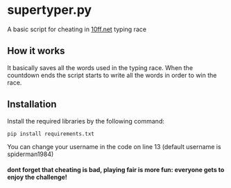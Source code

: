 # supertyper.py
A basic script for cheating in [10ff.net](https://10ff.net "10ff.net") typing race

## How it works
It basically saves all the words used in the typing race. When the countdown ends the script starts to write all the words in order to win the race.

## Installation
Install the required libraries by the following command:
```shell
pip install requirements.txt
```
You can change your username in the code on line 13 (default username is spiderman1984)
#### dont forget that cheating is bad, playing fair is more fun: everyone gets to enjoy the challenge!

